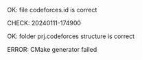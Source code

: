 OK: file codeforces.id is correct
CHECK: 20240111-174900
OK: folder prj.codeforces structure is correct
ERROR: CMake generator failed
